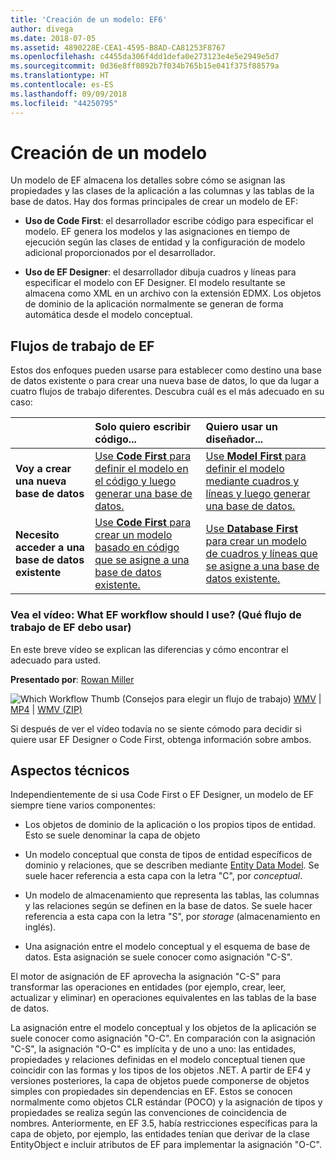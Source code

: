 ```yaml
---
title: 'Creación de un modelo: EF6'
author: divega
ms.date: 2018-07-05
ms.assetid: 4890228E-CEA1-4595-B8AD-CA81253F8767
ms.openlocfilehash: c4455da306f4dd1defa0e273123e4e5e2949e5d7
ms.sourcegitcommit: 0d36e8ff0892b7f034b765b15e041f375f88579a
ms.translationtype: HT
ms.contentlocale: es-ES
ms.lasthandoff: 09/09/2018
ms.locfileid: "44250795"
---
```

# <a name="creating-a-model"></a>Creación de un modelo

Un modelo de EF almacena los detalles sobre cómo se asignan las propiedades y las clases de la aplicación a las columnas y las tablas de la base de datos. Hay dos formas principales de crear un modelo de EF:

- **Uso de Code First**: el desarrollador escribe código para especificar el modelo. EF genera los modelos y las asignaciones en tiempo de ejecución según las clases de entidad y la configuración de modelo adicional proporcionados por el desarrollador.

- **Uso de EF Designer**: el desarrollador dibuja cuadros y líneas para especificar el modelo con EF Designer. El modelo resultante se almacena como XML en un archivo con la extensión EDMX. Los objetos de dominio de la aplicación normalmente se generan de forma automática desde el modelo conceptual.

## <a name="ef-workflows"></a>Flujos de trabajo de EF

Estos dos enfoques pueden usarse para establecer como destino una base de datos existente o para crear una nueva base de datos, lo que da lugar a cuatro flujos de trabajo diferentes.
Descubra cuál es el más adecuado en su caso:  

|                                           | Solo quiero escribir código...                                                                                                                   | Quiero usar un diseñador...                                                                                                                        |
|:------------------------------------------|:-----------------------------------------------------------------------------------------------------------------------------------------------|:---------------------------------------------------------------------------------------------------------------------------------------------------|
| **Voy a crear una nueva base de datos**          | [Use **Code First** para definir el modelo en el código y luego generar una base de datos.](~/ef6/modeling/code-first/workflows/new-database.md)           | [Use **Model First** para definir el modelo mediante cuadros y líneas y luego generar una base de datos.](~/ef6/modeling/designer/workflows/model-first.md)   |
| **Necesito acceder a una base de datos existente** | [Use **Code First** para crear un modelo basado en código que se asigne a una base de datos existente.](~/ef6/modeling/code-first/workflows/existing-database.md) | [Use **Database First** para crear un modelo de cuadros y líneas que se asigne a una base de datos existente.](~/ef6/modeling/designer/workflows/database-first.md) |

### <a name="watch-the-video-what-ef-workflow-should-i-use"></a>Vea el vídeo: What EF workflow should I use? (Qué flujo de trabajo de EF debo usar)

En este breve vídeo se explican las diferencias y cómo encontrar el adecuado para usted.

**Presentado por**: [Rowan Miller](http://romiller.com/)

![Which Workflow Thumb](../media/whichworkflow-thumb.png) (Consejos para elegir un flujo de trabajo) [WMV](http://download.microsoft.com/download/8/F/8/8F81F4CD-3678-4229-8D79-0C63FFA3C595/HDI_ITPro_Technet_winvideo_ChoseYourWorkflow.wmv) | [MP4](http://download.microsoft.com/download/8/F/8/8F81F4CD-3678-4229-8D79-0C63FFA3C595/HDI_ITPro_Technet_mp4video_ChoseYourWorkflow.m4v) | [WMV (ZIP)](http://download.microsoft.com/download/8/F/8/8F81F4CD-3678-4229-8D79-0C63FFA3C595/HDI_ITPro_Technet_winvideo_ChoseYourWorkflow.zip)

Si después de ver el vídeo todavía no se siente cómodo para decidir si quiere usar EF Designer o Code First, obtenga información sobre ambos.

## <a name="a-look-under-the-hood"></a>Aspectos técnicos

Independientemente de si usa Code First o EF Designer, un modelo de EF siempre tiene varios componentes:

- Los objetos de dominio de la aplicación o los propios tipos de entidad. Esto se suele denominar la capa de objeto

- Un modelo conceptual que consta de tipos de entidad específicos de dominio y relaciones, que se describen mediante [Entity Data Model](~/ef6/resources/glossary.md#entity-data-model). Se suele hacer referencia a esta capa con la letra "C", por _conceptual_.

- Un modelo de almacenamiento que representa las tablas, las columnas y las relaciones según se definen en la base de datos. Se suele hacer referencia a esta capa con la letra "S", por _storage_ (almacenamiento en inglés).  

- Una asignación entre el modelo conceptual y el esquema de base de datos. Esta asignación se suele conocer como asignación "C-S".

El motor de asignación de EF aprovecha la asignación "C-S" para transformar las operaciones en entidades (por ejemplo, crear, leer, actualizar y eliminar) en operaciones equivalentes en las tablas de la base de datos.

La asignación entre el modelo conceptual y los objetos de la aplicación se suele conocer como asignación "O-C". En comparación con la asignación "C-S", la asignación "O-C" es implícita y de uno a uno: las entidades, propiedades y relaciones definidas en el modelo conceptual tienen que coincidir con las formas y los tipos de los objetos .NET. A partir de EF4 y versiones posteriores, la capa de objetos puede componerse de objetos simples con propiedades sin dependencias en EF. Estos se conocen normalmente como objetos CLR estándar (POCO) y la asignación de tipos y propiedades se realiza según las convenciones de coincidencia de nombres. Anteriormente, en EF 3.5, había restricciones específicas para la capa de objeto, por ejemplo, las entidades tenían que derivar de la clase EntityObject e incluir atributos de EF para implementar la asignación "O-C".
